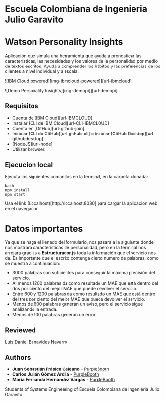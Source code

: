 # Escuela Colombiana de Ingenieria Julio Garavito

# Watson Personality Insights
Aplicación que simula una herramienta que ayuda a pronosticar las características, las necesidades y los valores de la personalidad por medio de textos escritos. Ayuda a comprender los hábitos y las preferencias de los clientes a nivel individual y a escala.

![IBM Cloud powered][img-ibmcloud-powered]][url-ibmcloud]

![Demo Personality Insights][img-demopi]][url-demopi]

## Requisitos

* Cuenta de [IBM Cloud][url-IBMCLOUD]
* Instalar [CLI de IBM Cloud][url-CLI-IBMCLOUD] 
* Cuenta en [GitHub][url-github-join]
* Instalar [CLI de GitHub][url-github-cli] o instalar [GitHub Desktop][url-githubdesktop]
* [NodeJS][url-node]
* Utilizar browser.


## Ejecucion local

Ejecuta los siguientes comandos en la terminal, en la carpeta clonada:

``` 
bash
npm install
npm start
```
Usa el link (Localhost)[http://localhost:8080] para cargar la aplicacion web en el navegador.

# Datos importantes

Ya que se haga el llenado del formulario, nos pasara a la siguiente donde nos mostrara caracteristicas de personalidad, pero en la terminal nos arrojara gracias a **Estructurador.js** toda la información que el servicio nos da. Es importante que el escrito contenga cierto numero de palabras, como se muestra a continuacion: 

* 3000 palabras son suficientes para conseguir la máxima precisión del servicio.
* Al menos 1200 palabras da como resultado un MAE que está dentro del dos por ciento del mejor MAE que puede devolver el servicio.
* Entre 600 y 1200 palabras da como resultado un MAE que está dentro del tres por ciento del mejor MAE que puede devolver el servicio.
* Menos de 600 palabras generan un aviso, pero el servicio sigue analizando la entrada.
* Menos de 100 palabras generan un error.

## Reviewed

Luis Daniel Benavides Navarro

## Authors

* **Juan Sebastián Frásica Galeano** - [PurpleBooth](https://github.com/sebastianfrasic)
* **Carlos Julián Gómez Ardila** - [PurpleBooth](https://github.com/CarlosGomez380)
* **Maria Fernanda Hernandez Vargas** - [PurpleBooth](https://github.com/mariahv9)



Students of Systems Engineering of Escuela Colombiana de Ingenieria Julio Garavito 